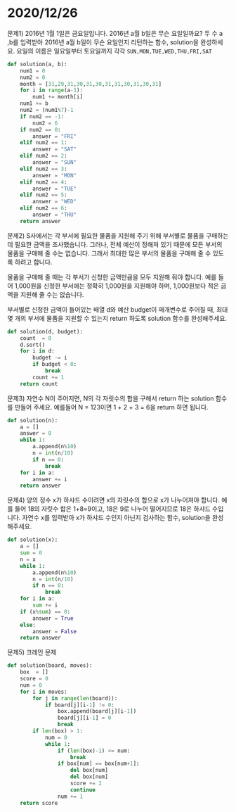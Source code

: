 # 2020/12/26

문제1) 2016년 1월 1일은 금요일입니다. 2016년 a월 b일은 무슨 요일일까요? 두 수 a ,b를 입력받아 2016년 a월 b일이 무슨 요일인지 리턴하는 함수, solution을 완성하세요. 요일의 이름은 일요일부터 토요일까지 각각 `SUN,MON,TUE,WED,THU,FRI,SAT`

```python
def solution(a, b):
    num1 = 0
    num2 = 0
    month = [31,29,31,30,31,30,31,31,30,31,30,31]
    for i in range(a-1):
        num1 += month[i] 
    num1 += b
    num2 = (num1%7)-1
    if num2 == -1:
        num2 = 6
    if num2 == 0:
        answer = "FRI"
    elif num2 == 1:
        answer = "SAT"
    elif num2 == 2:
        answer = "SUN"
    elif num2 == 3:
        answer = "MON"
    elif num2 == 4:
        answer = "TUE"
    elif num2 == 5:
        answer = "WED"
    elif num2 == 6:
        answer = "THU"
    return answer
```

문제2)  S사에서는 각 부서에 필요한 물품을 지원해 주기 위해 부서별로 물품을 구매하는데 필요한 금액을 조사했습니다. 그러나, 전체 예산이 정해져 있기 때문에 모든 부서의 물품을 구매해 줄 수는 없습니다. 그래서 최대한 많은 부서의 물품을 구매해 줄 수 있도록 하려고 합니다.

물품을 구매해 줄 때는 각 부서가 신청한 금액만큼을 모두 지원해 줘야 합니다. 예를 들어 1,000원을 신청한 부서에는 정확히 1,000원을 지원해야 하며, 1,000원보다 적은 금액을 지원해 줄 수는 없습니다.

부서별로 신청한 금액이 들어있는 배열 d와 예산 budget이 매개변수로 주어질 때, 최대 몇 개의 부서에 물품을 지원할 수 있는지 return 하도록 solution 함수를 완성해주세요.

```python
def solution(d, budget):
    count  = 0
    d.sort()
    for i in d:
        budget -= i
        if budget < 0:
            break
        count += 1
    return count
```

문제3) 자연수 N이 주어지면, N의 각 자릿수의 합을 구해서 return 하는 solution 함수를 만들어 주세요.
예를들어 N = 123이면 1 + 2 + 3 = 6을 return 하면 됩니다.

```python
def solution(n):
    a = []
    answer = 0
    while 1:
        a.append(n%10)
        n = int(n/10)
        if n == 0:
            break
    for i in a:
        answer += i
    return answer
```

문제4)  양의 정수 x가 하샤드 수이려면 x의 자릿수의 합으로 x가 나누어져야 합니다. 예를 들어 18의 자릿수 합은 1+8=9이고, 18은 9로 나누어 떨어지므로 18은 하샤드 수입니다. 자연수 x를 입력받아 x가 하샤드 수인지 아닌지 검사하는 함수, solution을 완성해주세요.

```python
def solution(x):
    a = []
    sum = 0
    n = x
    while 1:
        a.append(n%10)
        n = int(n/10)
        if n == 0:
            break
    for i in a:
        sum += i
    if (x%sum) == 0:
        answer = True
    else:
        answer = False
    return answer
```

문제5)  크레인 문제

```python
def solution(board, moves):
    box  = []
    score = 0
    num = 0
    for i in moves:
        for j in range(len(board)):
            if board[j][i-1] != 0:
                box.append(board[j][i-1])
                board[j][i-1] = 0
                break
        if len(box) > 1:
            num = 0
            while 1:
                if (len(box)-1) <= num:
                    break
                if box[num] == box[num+1]:
                    del box[num]
                    del box[num]
                    score += 2
                    continue
                num += 1
    return score
```

